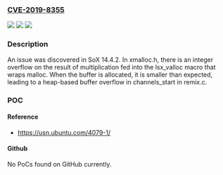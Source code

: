 ### [CVE-2019-8355](https://cve.mitre.org/cgi-bin/cvename.cgi?name=CVE-2019-8355)
![](https://img.shields.io/static/v1?label=Product&message=n%2Fa&color=blue)
![](https://img.shields.io/static/v1?label=Version&message=n%2Fa&color=blue)
![](https://img.shields.io/static/v1?label=Vulnerability&message=n%2Fa&color=brighgreen)

### Description

An issue was discovered in SoX 14.4.2. In xmalloc.h, there is an integer overflow on the result of multiplication fed into the lsx_valloc macro that wraps malloc. When the buffer is allocated, it is smaller than expected, leading to a heap-based buffer overflow in channels_start in remix.c.

### POC

#### Reference
- https://usn.ubuntu.com/4079-1/

#### Github
No PoCs found on GitHub currently.

